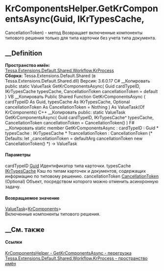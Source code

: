 # KrComponentsHelper.GetKrComponentsAsync(Guid, IKrTypesCache,
CancellationToken) - метод
Возвращает включенные компоненты типового решения только для типа карточки без
учета типа документа.
## __Definition
 **Пространство имён:**
[Tessa.Extensions.Default.Shared.Workflow.KrProcess](N_Tessa_Extensions_Default_Shared_Workflow_KrProcess.htm)  
 **Сборка:** Tessa.Extensions.Default.Shared (в
Tessa.Extensions.Default.Shared.dll) Версия: 3.6.0.17
C# __Копировать
     public static ValueTask<KrComponents> GetKrComponentsAsync(
    	Guid cardTypeID,
    	IKrTypesCache typesCache,
    	CancellationToken cancellationToken = default
    )
VB __Копировать
     Public Shared Function GetKrComponentsAsync ( 
    	cardTypeID As Guid,
    	typesCache As IKrTypesCache,
    	Optional cancellationToken As CancellationToken = Nothing
    ) As ValueTask(Of KrComponents)
C++ __Копировать
     public:
    static ValueTask<KrComponents> GetKrComponentsAsync(
    	Guid cardTypeID, 
    	IKrTypesCache^ typesCache, 
    	CancellationToken cancellationToken = CancellationToken()
    )
F# __Копировать
     static member GetKrComponentsAsync : 
            cardTypeID : Guid * 
            typesCache : IKrTypesCache * 
            ?cancellationToken : CancellationToken 
    (* Defaults:
            let _cancellationToken = defaultArg cancellationToken new CancellationToken()
    *)
    -> ValueTask<KrComponents> 
#### Параметры
cardTypeID [Guid](https://learn.microsoft.com/dotnet/api/system.guid)
    Идентификатор типа карточки.
typesCache
[IKrTypesCache](T_Tessa_Extensions_Default_Shared_Workflow_KrProcess_IKrTypesCache.htm)
Кэш по типам карточек и документов, содержащих информацию по типовому решению.
cancellationToken
[CancellationToken](https://learn.microsoft.com/dotnet/api/system.threading.cancellationtoken)
(Optional)
    Объект, посредством которого можно отменить асинхронную задачу.
#### Возвращаемое значение
[ValueTask](https://learn.microsoft.com/dotnet/api/system.threading.tasks.valuetask-1)<[KrComponents](T_Tessa_Extensions_Default_Shared_Workflow_KrProcess_KrComponents.htm)>  
Включенные компоненты типового решения.
##  __См. также
#### Ссылки
[KrComponentsHelper -
](T_Tessa_Extensions_Default_Shared_Workflow_KrProcess_KrComponentsHelper.htm)
[GetKrComponentsAsync -
перегрузка](Overload_Tessa_Extensions_Default_Shared_Workflow_KrProcess_KrComponentsHelper_GetKrComponentsAsync.htm)
[Tessa.Extensions.Default.Shared.Workflow.KrProcess - пространство
имён](N_Tessa_Extensions_Default_Shared_Workflow_KrProcess.htm)
